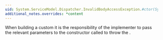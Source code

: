 ```yaml
---
uid: System.ServiceModel.Dispatcher.InvalidBodyAccessException.#ctor(System.String,System.Exception)
additional_notes.overrides: *content
---
```


<p>When building a custom <xref href="System.ServiceModel.Dispatcher.MessageFilterTable`1"></xref> it is the responsibility of the implementer to pass the relevant parameters to the constructor called to throw the <xref href="System.ServiceModel.Dispatcher.InvalidBodyAccessException"></xref>.</p>


